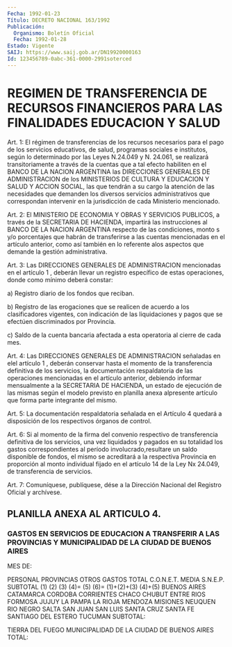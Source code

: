 ```yaml
---
Fecha: 1992-01-23
Título: DECRETO NACIONAL 163/1992
Publicación:
  Organismo: Boletín Oficial
  Fecha: 1992-01-28
Estado: Vigente
SAIJ: https://www.saij.gob.ar/DN19920000163
Id: 123456789-0abc-361-0000-2991soterced
---
```

# REGIMEN DE TRANSFERENCIA DE RECURSOS FINANCIEROS PARA LAS FINALIDADES EDUCACION Y SALUD

<a id="1"></a>
Art. 1: El régimen de transferencias de los recursos necesarios para  el  pago  de  los  servicios  educativos, de salud, programas sociales e institutos, según lo determinado  por las Leyes N.24.049 y N. 24.061, se realizará transitoriamente a través  de  la cuentas que  a tal efecto habiliten en el BANCO DE LA NACION ARGENTINA  las DIRECCIONES  GENERALES  DE  ADMINISTRACION  de  los  MINISTERIOS DE CULTURA Y EDUCACION Y SALUD Y ACCION SOCIAL, las que tendrán  a  su cargo  la  atención  de  las  necesidades que demanden los diversos servicios  administrativos  que  correspondan    intervenir  en  la jurisdicción de cada Ministerio mencionado.

<a id="2"></a>
Art. 2: El MINISTERIO DE ECONOMIA Y OBRAS Y SERVICIOS PUBLICOS, a través  de la SECRETARIA DE HACIENDA, impartirá las instrucciones al BANCO DE  LA NACION ARGENTINA respecto de las condiciones, monto s  y/o  porcentajes  que  habrán  de  transferirse  a  las  cuentas mencionadas  en  el  artículo  anterior,  como  así  también  en lo referente  alos  aspectos  que  demande  la gestión administrativa.

<a id="3"></a>
Art. 3: Las DIRECCIONES GENERALES DE ADMINISTRACION mencionadas en el  artículo  1 , deberán llevar un registro específico de estas operaciones, donde como mínimo deberá constar:

a) Registro diario de los fondos que reciban.

b) Registro de las  erogaciones  que  se realicen de acuerdo a los clasificadores  vigentes, con indicación  de  las  liquidaciones  y pagos que se efectúen discriminados por Provincia.

c) Saldo de la cuenta  bancaria  afectada  a  esta  operatoria  al cierre de cada mes.

<a id="4"></a>
Art.  4: Las DIRECCIONES GENERALES DE ADMINISTRACION señaladas en elel artículo  1  ,  deberán  conservar  hasta  el momento de la transferencia    definitiva  de  los  servicios,  la  documentación respaldatoria  de  las   operaciones  mencionadas  en  el  artículo anterior,  debiendo  informar   mensualmente  a  la  SECRETARIA  DE HACIENDA, un estado de ejecución  de  las  mismas  según  el modelo previsto  en  planilla  anexa  alpresente  artículo que forma parte integrante del mismo.

<a id="5"></a>
Art. 5: La documentación respaldatoria señalada en el Artículo 4 quedará  a  disposición  de  los  respectivos órganos de control.

<a id="6"></a>
Art.  6:  Si al momento de la firma del convenio respectivo de transferencia definitiva  de  los  servicios,  una vez liquidados y pagados  en  su  totalidad los gastos correspondientes  al  período involucrado,resultare  un  saldo  disponible de fondos, el mismo se acreditará  a  la  respectiva  Provincia  en  proporción  al  monto individual  fijado en el artículo  14  de  la  Ley  Nx  24.049,  de transferencia de servicios.

<a id="7"></a>
Art.  7: Comuníquese, publíquese, dése a la Dirección Nacional del Registro Oficial y archívese.

## PLANILLA ANEXA AL ARTICULO 4.

### GASTOS  EN  SERVICIOS  DE EDUCACION A TRANSFERIR A LAS PROVINCIAS Y MUNICIPALIDAD DE LA CIUDAD DE BUENOS AIRES

<a id="1"></a>
MES DE:

PERSONAL PROVINCIAS                                   OTROS GASTOS                                                      TOTAL C.O.N.E.T.     MEDIA     S.N.E.P.     SUBTOTAL   (1)           (2)       (3)          (4)=     (5)   (6)=                                    (1)+(2)+(3)      (4)+(5) BUENOS AIRES CATAMARCA CORDOBA CORRIENTES CHACO CHUBUT ENTRE RIOS FORMOSA JUJUY LA PAMPA LA RIOJA MENDOZA MISIONES NEUQUEN RIO NEGRO SALTA SAN JUAN SAN LUIS SANTA CRUZ SANTA FE SANTIAGO DEL ESTERO TUCUMAN SUBTOTAL:

TIERRA DEL FUEGO MUNICIPALIDAD DE LA CIUDAD DE BUENOS AIRES TOTAL: